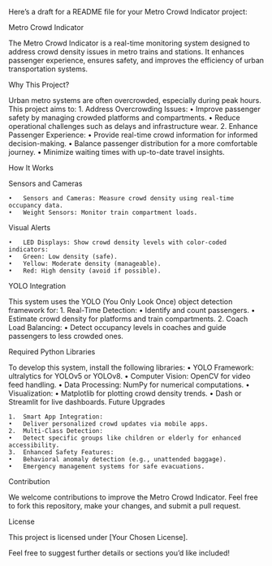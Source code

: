 Here’s a draft for a README file for your Metro Crowd Indicator project:

Metro Crowd Indicator

The Metro Crowd Indicator is a real-time monitoring system designed to address crowd density issues in metro trains and stations. It enhances passenger experience, ensures safety, and improves the efficiency of urban transportation systems.

Why This Project?

Urban metro systems are often overcrowded, especially during peak hours. This project aims to:
	1.	Address Overcrowding Issues:
	•	Improve passenger safety by managing crowded platforms and compartments.
	•	Reduce operational challenges such as delays and infrastructure wear.
	2.	Enhance Passenger Experience:
	•	Provide real-time crowd information for informed decision-making.
	•	Balance passenger distribution for a more comfortable journey.
	•	Minimize waiting times with up-to-date travel insights.

How It Works

Sensors and Cameras

	•	Sensors and Cameras: Measure crowd density using real-time occupancy data.
	•	Weight Sensors: Monitor train compartment loads.
Visual Alerts

	•	LED Displays: Show crowd density levels with color-coded indicators:
	•	Green: Low density (safe).
	•	Yellow: Moderate density (manageable).
	•	Red: High density (avoid if possible).

YOLO Integration

This system uses the YOLO (You Only Look Once) object detection framework for:
	1.	Real-Time Detection:
	•	Identify and count passengers.
	•	Estimate crowd density for platforms and train compartments.
	2.	Coach Load Balancing:
	•	Detect occupancy levels in coaches and guide passengers to less crowded ones.

Required Python Libraries

To develop this system, install the following libraries:
	•	YOLO Framework: ultralytics for YOLOv5 or YOLOv8.
	•	Computer Vision: OpenCV for video feed handling.
	•	Data Processing: NumPy for numerical computations.
	•	Visualization:
	•	Matplotlib for plotting crowd density trends.
	•	Dash or Streamlit for live dashboards.
Future Upgrades

	1.	Smart App Integration:
	•	Deliver personalized crowd updates via mobile apps.
	2.	Multi-Class Detection:
	•	Detect specific groups like children or elderly for enhanced accessibility.
	3.	Enhanced Safety Features:
	•	Behavioral anomaly detection (e.g., unattended baggage).
	•	Emergency management systems for safe evacuations.

Contribution

We welcome contributions to improve the Metro Crowd Indicator. Feel free to fork this repository, make your changes, and submit a pull request.

License

This project is licensed under [Your Chosen License].

Feel free to suggest further details or sections you’d like included!
